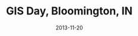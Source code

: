 ---
title: GIS Day, Bloomington, IN
date: "2013-11-20"
location: Bloomington, IN
credit: Places & Spaces
images: [image01-lg.jpg, image02-lg.jpg, image03-lg.jpg, image04-lg.jpg, image05-lg.jpg, image06-lg.jpg, image07-lg.jpg, image08-lg.jpg, image09-lg.jpg, image10-lg.jpg, image11-lg.jpg, image12-lg.jpg]
thumbs: [image01-thb.jpg, image02-thb.jpg, image03-thb.jpg, image04-thb.jpg, image05-thb.jpg, image06-thb.jpg, image07-thb.jpg, image08-thb.jpg, image09-thb.jpg, image10-thb.jpg, image11-thb.jpg, image12-thb.jpg]
---
